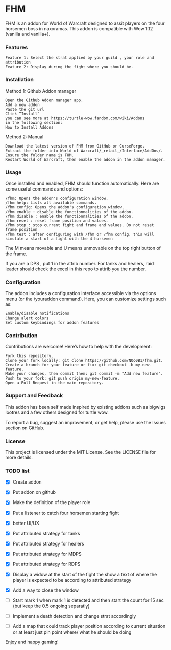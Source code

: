 # FHM

FHM is an addon for World of Warcraft designed to assit players on the four horsemen boss in naxxramas. This addon is compatible with Wow 1.12 (vanilla and vanilla+).

### Features

    Feature 1: Select the strat applied by your guild , your role and attribution
    Feature 2: Display during the fight where you should be.

### Installation
Method 1: Github Addon manager

    Open the Github Addon manager app.
    Add a new addon
    Paste the git url
    Click “Install”
    you can see more at https://turtle-wow.fandom.com/wiki/Addons
    in the following section:
    How to Install Addons


Method 2: Manual

    Download the latest version of FHM from GitHub or CurseForge.
    Extract the folder into World of Warcraft/_retail_/Interface/AddOns/.
    Ensure the folder name is FHM.
    Restart World of Warcraft, then enable the addon in the addon manager.

### Usage

Once installed and enabled, FHM should function automatically. Here are some useful commands and options:

    /fhm: Opens the addon's configuration window.
    /fhm help: Lists all available commands.
    /fhm config: Opens the addon's configuration window.
    /fhm enable : disable the functionnalities of the addon.
    /fhm disable : enable the functionnalities of the addon.
    /fhm reset : reset frame position and values.
    /fhm stop : stop current fight and frame and values. Do not reset frame position
    /fhm test : after configuring with /fhm or /fhm config, this will simulate a start of a fight with the 4 horsemen

The M means movable and U means unmovable on the top right button of the frame.

If you are a DPS , put 1 in the attrib number. For tanks and healers, raid leader should check the excel in this repo to attrib you the number.

### Configuration

The addon includes a configuration interface accessible via the options menu (or the /youraddon command). Here, you can customize settings such as:

    Enable/disable notifications
    Change alert colors
    Set custom keybindings for addon features

### Contribution

Contributions are welcome! Here’s how to help with the development:

    Fork this repository.
    Clone your fork locally: git clone https://github.com/NOo0B1/fhm.git.
    Create a branch for your feature or fix: git checkout -b my-new-feature.
    Make your changes, then commit them: git commit -m "Add new feature".
    Push to your fork: git push origin my-new-feature.
    Open a Pull Request in the main repository.

### Support and Feedback

This addon has been self made inspired by existing addons such as bigwigs lootres and a few others designed for turtle wow.

To report a bug, suggest an improvement, or get help, please use the Issues section on GitHub.

### License

This project is licensed under the MIT License. See the LICENSE file for more details.


### TODO list


- [x] Create addon
- [x] Put addon on github
- [x] Make the definition of the player role
- [x] Put a listener to catch four horsemen starting fight
- [x] better UI/UX
- [x] Put attributed strategy for tanks
- [x] Put attributed strategy for healers
- [x] Put attributed strategy for MDPS
- [x] Put attributed strategy for RDPS
- [x] Display a widow at the start of the fight the show a text of where the player is expected to be according to attributed strategy
- [x] Add a way to close the window
- [ ] Start mark 1 when mark 1 is detected and then start the count for 15 sec (but keep the 0.5 ongoing separatly)
- [ ] Implement a death detection and change strat accordingly
- [ ] Add a map that could track player position according to current situation or at least just pin point where/ what he should be doing


Enjoy and happy gaming!